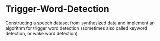 # Trigger-Word-Detection
Constructing a speech dataset from synthesized data and implement an algorithm for trigger word detection (sometimes also called keyword detection, or wake word detection)

